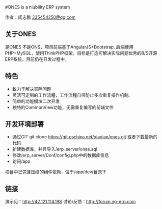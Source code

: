 #ONES is a niubility ERP system

作者：闫志鹏 <335454250@qq.com>

## 关于ONES 

是ONES 不是ONS，项目前端基于AngularJS+Bootstrap, 后端使用PHP+MySQL，使用ThinkPHP框架。目标是打造可解决实际问题优秀的B/S开源ERP系统。目前仍在开发过程中。

## 特色
* 致力于解决实际问题
* 灵活可定制的工作流程，工作流程自带防止多次重复操作机制。
* 简单的功能模块二次开发
* 独特的CommonView功能，无需重复编写的前端文件

## 开发环境部署
* 通过GIT git clone https://git.oschina.net/xiaolan/ones.git 或者下载最新的代码
* 新建数据库，并且导入/erp_server/ones.sql
* 修改/erp_server/Conf/config.php中的数据库信息
* 访问/app 

项目中已包含压缩的组件依赖，位于/app/dev/目录下

## 链接
演示见：http://42.121.114.198
讨论/反馈：http://forum.ng-erp.com